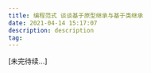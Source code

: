 ```yaml
---
title: 编程范式 谈谈基于原型继承与基于类继承
date: 2021-04-14 15:17:07
description: description
tag: 
---
```


[未完待续...]